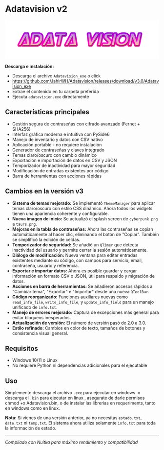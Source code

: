 # Adatavision v2

<div align="center"><img src="logo.png"></div>

**Descarga e instalación:**
- Descarga el archivo `Adatavision_exe` o click
- https://github.com/JahirWH/Adatavision/releases/download/v3.0/Adatavision_exe
- Extrae el contenido en tu carpeta preferida
- Ejecuta `adatavision.exe` directamente

## Características principales
- Gestión segura de contraseñas con cifrado avanzado (Fernet + SHA256)
- Interfaz gráfica moderna e intuitiva con PySide6
- Manejo de inventario y datos con CSV nativo
- Aplicación portable - no requiere instalación
- Generador de contraseñas y claves integrado
- Temas claro/oscuro con cambio dinámico
- Exportación e importación de datos en CSV y JSON
- Temporizador de inactividad para mayor seguridad
- Modificación de entradas existentes por código
- Barra de herramientas con acciones rápidas

## Cambios en la versión v3
- **Sistema de temas mejorado:** Se implementó `ThemeManager` para aplicar temas claro/oscuro con estilo CSS dinámico. Ahora todos los widgets tienen una apariencia coherente y configurable.
- **Nueva imagen de inicio:** Se actualizó el splash screen de `cyberpunk.png` a `taurs.png`.
- **Mejoras en la tabla de contraseñas:** Ahora las contraseñas se copian automáticamente al hacer clic, eliminando el botón de "Copiar". También se simplificó la edición de celdas.
- **Temporizador de seguridad:** Se añadió un `QTimer` que detecta inactividad del usuario y permite cerrar la sesión automáticamente.
- **Diálogo de modificación:** Nueva ventana para editar entradas existentes mediante su código, con campos para servicio, email, contraseña, usuario y referencia.
- **Exportar e importar datos:** Ahora es posible guardar y cargar información en formato CSV o JSON, útil para respaldo y migración de datos.
- **Acciones en barra de herramientas:** Se añadieron accesos rápidos a "Cambiar tema", "Exportar" e "Importar" desde una nueva `QToolBar`.
- **Código reorganizado:** Funciones auxiliares nuevas como `read_info_file`, `write_info_file`, y `update_info_field` para un manejo unificado de `info.txt`.
- **Manejo de errores mejorado:** Captura de excepciones más general para evitar bloqueos inesperados.
- **Actualización de versión:** El número de versión pasó de 2.0 a 3.0.
- **Estilo refinado:** Cambios en color de texto, tamaños de botones y consistencia visual general.

## Requisitos
- Windows 10/11 o Linux
- No requiere Python ni dependencias adicionales para el ejecutable

## Uso
Simplemente descarga el archivo `.exe` para ejecutar en windows. o descarga el `.bin` para ejecutar en linux , asegurate de darle permisos chmod +x Adatavision.bin, o de instalar las librerias en requeriments, tanto en windows como en linux.  

**Nota:** Si vienes de una versión anterior, ya no necesitas `estado.txt`, `date.txt` ni `temp.txt`. El sistema ahora utiliza solamente `info.txt` para toda la información de estado.

---
*Compilado con Nuitka para máximo rendimiento y compatibilidad*
